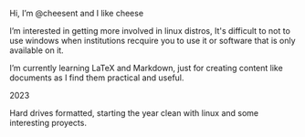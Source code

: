 Hi, I’m @cheesent and I like cheese

I’m interested in getting more involved in linux distros, It's difficult to not to use windows when institutions recquire you to use it or software that is only available on it.

I’m currently learning LaTeX and Markdown, just for creating content like documents as I find them practical and useful.


2023

Hard drives formatted, starting the year clean with linux and some interesting proyects.


<!---
What is this?
--->

